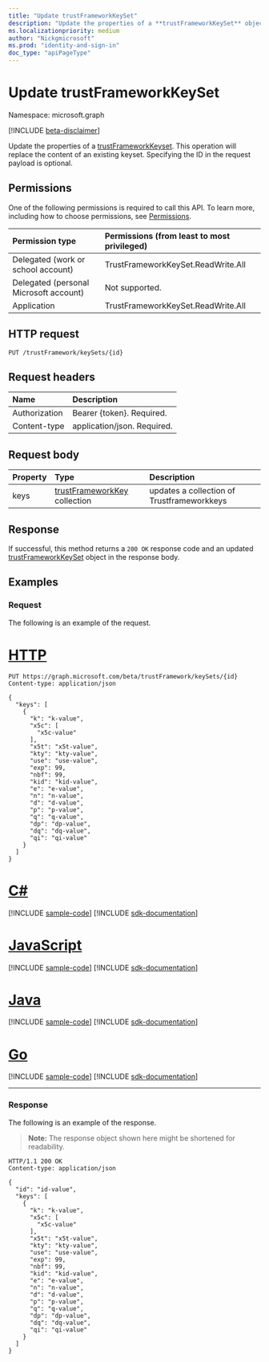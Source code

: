 ```yaml
---
title: "Update trustFrameworkKeySet"
description: "Update the properties of a **trustFrameworkKeySet** object."
ms.localizationpriority: medium
author: "Nickgmicrosoft"
ms.prod: "identity-and-sign-in"
doc_type: "apiPageType"
---
```


# Update trustFrameworkKeySet

Namespace: microsoft.graph

[!INCLUDE [beta-disclaimer](../../includes/beta-disclaimer.md)]

Update the properties of a [trustFrameworkKeyset](../resources/trustframeworkkeyset.md). This operation will replace the content of an existing keyset. Specifying the ID in the request payload is optional.

## Permissions

One of the following permissions is required to call this API. To learn more, including how to choose permissions, see [Permissions](/graph/permissions-reference).

| Permission type                        | Permissions (from least to most privileged) |
|:---------------------------------------|:--------------------------------------------|
| Delegated (work or school account)     | TrustFrameworkKeySet.ReadWrite.All |
| Delegated (personal Microsoft account) | Not supported. |
| Application                            | TrustFrameworkKeySet.ReadWrite.All |

## HTTP request

<!-- { "blockType": "ignored" } -->

```http
PUT /trustFramework/keySets/{id}
```

## Request headers

| Name       | Description|
|:-----------|:-----------|
| Authorization | Bearer {token}. Required. |
| Content-type  | application/json. Required.|

## Request body


| Property     | Type        | Description |
|:-------------|:------------|:------------|
|keys|[trustFrameworkKey](../resources/trustframeworkkey.md) collection| updates a collection of Trustframeworkkeys|

## Response

If successful, this method returns a `200 OK` response code and an updated [trustFrameworkKeySet](../resources/trustframeworkkeyset.md) object in the response body.

## Examples

### Request

The following is an example of the request.

# [HTTP](#tab/http)
<!-- {
  "blockType": "request",
  "name": "update_trustframeworkkeyset"
}-->

```http
PUT https://graph.microsoft.com/beta/trustFramework/keySets/{id}
Content-type: application/json

{
  "keys": [
    {
      "k": "k-value",
      "x5c": [
        "x5c-value"
      ],
      "x5t": "x5t-value",
      "kty": "kty-value",
      "use": "use-value",
      "exp": 99,
      "nbf": 99,
      "kid": "kid-value",
      "e": "e-value",
      "n": "n-value",
      "d": "d-value",
      "p": "p-value",
      "q": "q-value",
      "dp": "dp-value",
      "dq": "dq-value",
      "qi": "qi-value"
    }
  ]
}
```

# [C#](#tab/csharp)
[!INCLUDE [sample-code](../includes/snippets/csharp/update-trustframeworkkeyset-csharp-snippets.md)]
[!INCLUDE [sdk-documentation](../includes/snippets/snippets-sdk-documentation-link.md)]

# [JavaScript](#tab/javascript)
[!INCLUDE [sample-code](../includes/snippets/javascript/update-trustframeworkkeyset-javascript-snippets.md)]
[!INCLUDE [sdk-documentation](../includes/snippets/snippets-sdk-documentation-link.md)]

# [Java](#tab/java)
[!INCLUDE [sample-code](../includes/snippets/java/update-trustframeworkkeyset-java-snippets.md)]
[!INCLUDE [sdk-documentation](../includes/snippets/snippets-sdk-documentation-link.md)]

# [Go](#tab/go)
[!INCLUDE [sample-code](../includes/snippets/go/update-trustframeworkkeyset-go-snippets.md)]
[!INCLUDE [sdk-documentation](../includes/snippets/snippets-sdk-documentation-link.md)]

---


### Response

The following is an example of the response.

> **Note:** The response object shown here might be shortened for readability.

<!-- {
  "blockType": "response",
  "truncated": true,
  "@odata.type": "microsoft.graph.trustFrameworkKeySet"
} -->

```http
HTTP/1.1 200 OK
Content-type: application/json

{
  "id": "id-value",
  "keys": [
    {
      "k": "k-value",
      "x5c": [
        "x5c-value"
      ],
      "x5t": "x5t-value",
      "kty": "kty-value",
      "use": "use-value",
      "exp": 99,
      "nbf": 99,
      "kid": "kid-value",
      "e": "e-value",
      "n": "n-value",
      "d": "d-value",
      "p": "p-value",
      "q": "q-value",
      "dp": "dp-value",
      "dq": "dq-value",
      "qi": "qi-value"
    }
  ]
}
```

<!-- uuid: 16cd6b66-4b1a-43a1-adaf-3a886856ed98
2019-02-04 14:57:30 UTC -->
<!-- {
  "type": "#page.annotation",
  "description": "Update trustframeworkkeyset",
  "keywords": "",
  "section": "documentation",
  "tocPath": ""
}-->


